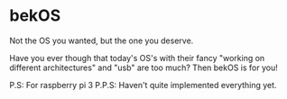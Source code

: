 # bekOS
Not the OS you wanted, but the one you deserve.

Have you ever though that today's OS's with their fancy "working on different architectures" and "usb" are too much?
Then bekOS is for you!

P.S: For raspberry pi 3
P.P.S: Haven't quite implemented everything yet.
